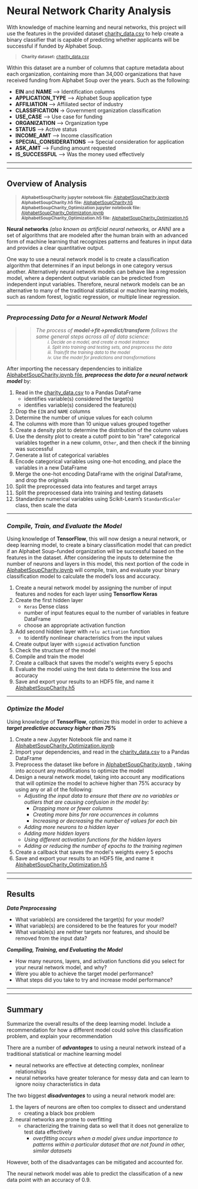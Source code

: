 # **Neural Network Charity Analysis**
With knowledge of machine learning and neural networks, this project will use the features in the provided dataset [charity_data.csv](https://github.com/vzhang90/Neural_Network_Charity_Analysis/blob/main/charity_data.csv) to help create a binary classifier that is capable of predicting whether applicants will be successful if funded by Alphabet Soup.

><sub>**Charity dataset:** [charity_data.csv](https://github.com/vzhang90/Neural_Network_Charity_Analysis/blob/main/charity_data.csv)</sub>   

Within this dataset are a number of columns that capture metadata about each organization, containing more than 34,000 organizations that have received funding from Alphabet Soup over the years. Such as the following:
- **EIN** and **NAME** —> Identification columns
- **APPLICATION_TYPE** —> Alphabet Soup application type
- **AFFILIATION** —> Affiliated sector of industry
- **CLASSIFICATION** -> Government organization classification
- **USE_CASE** —> Use case for funding
- **ORGANIZATION** —> Organization type
- **STATUS** —> Active status
- **INCOME_AMT** —> Income classification
- **SPECIAL_CONSIDERATIONS** —> Special consideration for application
- **ASK_AMT** —> Funding amount requested
- **IS_SUCCESSFUL** —> Was the money used effectively

---
---
## **Overview of Analysis**
> <sub>**AlphabetSoupCharity jupyter notebook file:** [AlphabetSoupCharity.ipynb](https://github.com/vzhang90/Neural_Network_Charity_Analysis/blob/main/AlphabetSoupCharity.ipynb)</sub>   
> <sub>**AlphabetSoupCharity.h5 file:** [AlphabetSoupCharity.h5]()</sub>   
> <sub>**AlphabetSoupCharity_Optimization jupyter notebook file:** [AlphabetSoupCharity_Optimization.ipynb](https://github.com/vzhang90/Neural_Network_Charity_Analysis/blob/main/AlphabetSoupCharity_Optimization.ipynb)</sub>   
> <sub>**AlphabetSoupCharity_Optimization.h5 file:** [AlphabetSoupCharity_Optimization.h5](https://github.com/vzhang90/Neural_Network_Charity_Analysis/blob/main/AlphabetSoupCharity_Optimization.ipynb)</sub> 

**Neural networks** *(also known as artificial neural networks, or ANN)* are a set of algorithms that are modeled after the human brain with an advanced form of machine learning that recognizes patterns and features in input data and provides a clear quantitative output.

One way to use a neural network model is to create a classification algorithm that determines if an input belongs in one category versus another. Alternatively neural network models can behave like a regression model, where a dependent output variable can be predicted from independent input variables. Therefore, neural network models can be an alternative to many of the traditional statistical or machine learning models, such as random forest, logistic regression, or multiple linear regression. 


---
### ***Preprocessing Data for a Neural Network Model***

>> *The process of **model->fit->predict/transform** follows the same general steps across all of data science:*   
>>  <sub>&ensp;&thinsp;&ensp;&thinsp;&ensp;&thinsp;&ensp;&thinsp;*i. Decide on a model, and create a model instance  
>>  &ensp;&thinsp;&ensp;&thinsp;&ensp;&thinsp;&ensp;&thinsp;ii. Split into training and testing sets, and preprocess the data  
>>  &ensp;&thinsp;&ensp;&thinsp;&ensp;&thinsp;&ensp;&thinsp;iii. Train/fit the training data to the model  
>>  &ensp;&thinsp;&ensp;&thinsp;&ensp;&thinsp;&ensp;&thinsp;iv. Use the model for predictions and transformations*</sub>

After importing the necessary dependencies to initialize [AlphabetSoupCharity.ipynb file](https://github.com/vzhang90/Neural_Network_Charity_Analysis/blob/main/AlphabetSoupCharity.ipynb), ***preprocess the data for a neural network model*** by:
1. Read in the [charity_data.csv](https://github.com/vzhang90/Neural_Network_Charity_Analysis/blob/main/charity_data.csv) to a Pandas DataFrame
    - identifies variable(s) considered the target(s)
    - identifies variable(s) considered the feature(s)
2. Drop the `EIN` and `NAME` columns
3. Determine the number of unique values for each column
4. The columns with more than 10 unique values grouped together
5. Create a density plot to determine the distribution of the column values
6. Use the density plot to create a cutoff point to bin "rare" categorical variables together in a new column, `Other`, and then check if the binning was successful
7. Generate a list of categorical variables
8. Encode categorical variables using one-hot encoding, and place the variables in a new DataFrame
9. Merge the one-hot encoding DataFrame with the original DataFrame, and drop the originals
10. Split the preprocessed data into features and target arrays
11. Split the preprocessed data into training and testing datasets
12. Standardize numerical variables using Scikit-Learn’s `StandardScaler` class, then scale the data
---
### ***Compile, Train, and Evaluate the Model***
Using knowledge of **TensorFlow**, this will now design a neural network, or deep learning model, to create a binary classification model that can predict if an Alphabet Soup–funded organization will be successful based on the features in the dataset. After considering the inputs to determine the number of neurons and layers in this model, this next portion of the code in [AlphabetSoupCharity.ipynb](https://github.com/vzhang90/Neural_Network_Charity_Analysis/blob/main/AlphabetSoupCharity.ipynb) will compile, train, and evaluate your binary classification model to calculate the model’s loss and accuracy.
1. Create a neural network model by assigning the number of input features and nodes for each layer using **Tensorflow Keras**
2. Create the first hidden layer  
    - `Keras` Dense class  
    - number of input features equal to the number of variables in feature DataFrame
    - choose an appropriate activation function
3. Add second hidden layer with `relu activation` function 
    - to identify nonlinear characteristics from the input values
4. Create output layer with `sigmoid` activation function
5. Check the structure of the model
6. Compile and train the model
7. Create a callback that saves the model's weights every 5 epochs
8. Evaluate the model using the test data to determine the loss and accuracy
9. Save and export your results to an HDF5 file, and name it [AlphabetSoupCharity.h5]()
---
### ***Optimize the Model***
Using knowledge of **TensorFlow**, optimize this model in order to achieve a ***target predictive accuracy higher than 75%***

1. Create a new Jupyter Notebook file and name it [AlphabetSoupCharity_Optimization.ipynb](https://github.com/vzhang90/Neural_Network_Charity_Analysis/blob/main/AlphabetSoupCharity_Optimization.ipynb)
2. Import your dependencies, and read in the [charity_data.csv](https://github.com/vzhang90/Neural_Network_Charity_Analysis/blob/main/charity_data.csv) to a Pandas DataFrame
3. Preprocess the dataset like before in [AlphabetSoupCharity.ipynb](https://github.com/vzhang90/Neural_Network_Charity_Analysis/blob/main/AlphabetSoupCharity.ipynb) , taking into account any modifications to optimize the model
4. Design a neural network model, taking into account any modifications that will optimize the model to achieve higher than 75% accuracy by using any or all of the following:
    - *Adjusting the input data to ensure that there are no variables or outliers that are causing confusion in the model by:*
        - *Dropping more or fewer columns*
        - *Creating more bins for rare occurrences in columns*
        - *Increasing or decreasing the number of values for each bin*
    - *Adding more neurons to a hidden layer*
    - *Adding more hidden layers*
    - *Using different activation functions for the hidden layers*
    - *Adding or reducing the number of epochs to the training regimen*
5. Create a callback that saves the model's weights every 5 epochs
6. Save and export your results to an HDF5 file, and name it [AlphabetSoupCharity_Optimization.h5]()
---
---
## **Results**
***Data Preprocessing***
- What variable(s) are considered the target(s) for your model?
- What variable(s) are considered to be the features for your model?
- What variable(s) are neither targets nor features, and should be removed from the input data?

***Compiling, Training, and Evaluating the Model***
- How many neurons, layers, and activation functions did you select for your neural network model, and why?
- Were you able to achieve the target model performance?
- What steps did you take to try and increase model performance?
---
---
## **Summary**
Summarize the overall results of the deep learning model. Include a recommendation for how a different model could solve this classification problem, and explain your recommendation

There are a number of ***advantages*** to using a neural network instead of a traditional statistical or machine learning model
- neural networks are effective at detecting complex, nonlinear relationships
- neural networks have greater tolerance for messy data and can learn to ignore noisy characteristics in data

The two biggest ***disadvantages*** to using a neural network model are: 
1. the layers of neurons are often too complex to dissect and understand 
    - creating a black box problem
2. neural networks are prone to overfitting 
    - characterizing the training data so well that it does not generalize to test data effectively   
        - *overfitting occurs when a model gives undue importance to patterns within a particular dataset that are not found in other, similar datasets*
    
However, both of the disadvantages can be mitigated and accounted for.

The neural network model was able to predict the classification of a new data point with an accuracy of 0.9.
